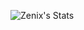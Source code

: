 ![Zenix's Stats](https://github-readme-stats.vercel.app/api?username=Zenixas&count_private=true&hide=prs,contribs&show_icons=true&theme=tokyonight)
